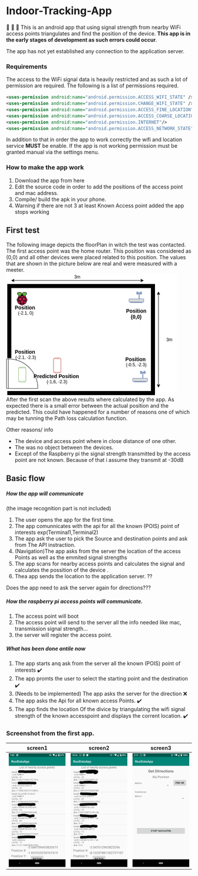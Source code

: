 # Indoor-Tracking-App

:office: :signal_strength: :iphone: 
This is an android app that using signal strength from nearby WiFi access points triangulates and find the position of the device.
**This app is in the early stages of development as such errors could occur**. 

The app has not yet established any connection to the application server.

### Requirements

The access to the WiFi signal data is heavily restricted and as such a lot of permission are required. The following is a list of permissions required. 
~~~xml
<uses-permission android:name="android.permission.ACCESS_WIFI_STATE" />
<uses-permission android:name="android.permission.CHANGE_WIFI_STATE" />
<uses-permission android:name="android.permission.ACCESS_FINE_LOCATION" />
<uses-permission android:name="android.permission.ACCESS_COARSE_LOCATION"/>
<uses-permission android:name="android.permission.INTERNET"/>
<uses-permission android:name="android.permission.ACCESS_NETWORK_STATE"/>
~~~
In addition to that in order the app to work correctly the wifi and location service **MUST** be enable. If the app is not working permission must be granted manual via the settings menu.

### How to make the app work

1. Download the app from here
2. Edit the source code in order to add the positions of the access point and mac address.
3. Compile/ build the apk in your phone.
4. Warning if there are not 3 at least Known Access point added the app stops working 

## First test
The following image depicts the floorPlan in witch the test was contacted. The first access point was the home router. This position was considered as (0,0) and all other devices were placed related to this position. The values that are shown in the picture below are real and were measured with a meeter. 
![](images/floorPlan.png)  
After the first scan the above results where calculated by the app. As expected there is a small error between the actual position and the predicted. This could have happened for a number of reasons one of which may be tunning the Path loss calculation function. 

Other reasons/ info
* The device and access point where in close distance of one other.
* The was no object between the devices.
* Except of the Raspberry pi the signal strength transmitted by the access point are not known. Because of that i assume they transmit at -30dB

## Basic flow

##### How the app will communicate
(the image recognition part is not included)
1. The user opens the app for the first time.
2. The app comunnicates with the api for all the known (POIS) point of interests exp(Terminal1,Terminal2)
3. The app ask the user to pick the Source and destination points and ask from The API instraction.
2. (Navigation)The app asks from the server the location of the access Points as well as the emmited signal strengths 
3. The app scans for nearby access points and calculates the signal and calculates the possition of the device .
4. Thea app sends the location to the application server. ??


Does the app need to ask the server again for directions???

##### How the raspberry pi access points will communicate.
1. The access point will boot 
2. The access point will send to the server all the info needed like mac, transmission signal strength...
3. the server will register the access point.

##### What has been done antile now
1. The app starts anq ask from the server all the known (POIS) point of interests :heavy_check_mark:
2. The app promts the user to select the starting point and the destination :heavy_check_mark:
3. (Needs to be implemented) The app asks the server for the direction :x:
4. The app asks the Api for all known access Points. :heavy_check_mark:
4. The app finds the location Of the divice by triangulating the wifi signal strength of the known accesspoint and displays the corrent location. :heavy_check_mark:
### Screenshot from the first app.

|screen1|screen2|screen3|
|---|---|---|
|![](images/scrennshot2.png)|![](images/screen3.png)|![](images/Dirrections.png)|


